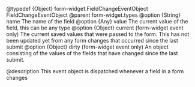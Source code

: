 @typedef {Object} form-widget.FieldChangeEventObject FieldChangeEventObject
@parent form-widget.types
@option {String} name The name of the field
@option {Any} value The current value of the field, this can be any type
@option {Object} current (form-widget event only) The current saved values that were passed to the form. This has not been updated yet from any form changes that occurred since the last submit
@option {Object} dirty (form-widget event only) An object consisting of the values of the fields that have changed since the last submit.

@description
This event object is dispatched whenever a field in a form changes
